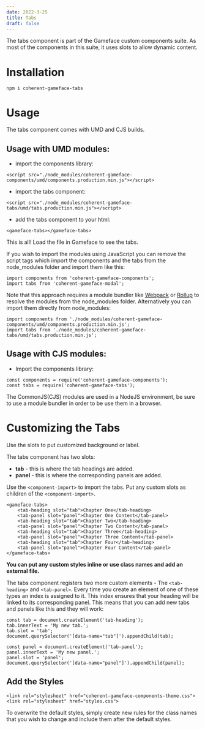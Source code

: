 ```yaml
---
date: 2022-3-25
title: Tabs
draft: false
---
```


<!--Copyright (c) Coherent Labs AD. All rights reserved. Licensed under the MIT License. See License.txt in the project root for license information. -->

The tabs component is part of the Gameface custom components suite. As most of the components in this suite, it uses slots to allow dynamic content.

# Installation

`npm i coherent-gameface-tabs`

# Usage

The tabs component comes with UMD and CJS builds.

## Usage with UMD modules:

- import the components library:

```{.html}
<script src="./node_modules/coherent-gameface-components/umd/components.production.min.js"></script>
```

- import the tabs component:

```{.html}
<script src="./node_modules/coherent-gameface-tabs/umd/tabs.production.min.js"></script>
```

- add the tabs component to your html:

```{.html}
<gameface-tabs></gameface-tabs>
```

This is all! Load the file in Gameface to see the tabs.

If you wish to import the modules using JavaScript you can remove the script tags which import the components and the tabs from the node_modules folder and import them like this:

```{.js}
import components from 'coherent-gameface-components';
import tabs from 'coherent-gameface-modal';
```

Note that this approach requires a module bundler like [Webpack](https://webpack.js.org/) or [Rollup](https://rollupjs.org/guide/en/) to resolve the modules from the node_modules folder. Alternatively you can import them directly from node_modules:

```{.js}
import components from './node_modules/coherent-gameface-components/umd/components.production.min.js';
import tabs from './node_modules/coherent-gameface-tabs/umd/tabs.production.min.js';
```

## Usage with CJS modules:

- Import the components library:

```{.js}
const components = require('coherent-gameface-components');
const tabs = require('coherent-gameface-tabs');
```

The CommonJS(CJS) modules are used in a NodeJS environment, be sure to use a module bundler in order to be use them in a browser.

# Customizing the Tabs

Use the slots to put customized background or label.

The tabs component has two slots:

- **tab** - this is where the tab headings are added.
- **panel** - this is where the corresponding panels are added.

Use the `<component-import>` to import the tabs. Put any custom slots as children of the `<component-import>`.

```{.html}
<gameface-tabs>
    <tab-heading slot="tab">Chapter One</tab-heading>
    <tab-panel slot="panel">Chapter One Content</tab-panel>
    <tab-heading slot="tab">Chapter Two</tab-heading>
    <tab-panel slot="panel">Chapter Two Content</tab-panel>
    <tab-heading slot="tab">Chapter Three</tab-heading>
    <tab-panel slot="panel">Chapter Three Content</tab-panel>
    <tab-heading slot="tab">Chapter Four</tab-heading>
    <tab-panel slot="panel">Chapter Four Content</tab-panel>
</gameface-tabs>
```

**You can put any custom styles inline or use class names and add an external file.**

The tabs component registers two more custom elements - The `<tab-heading>` and `<tab-panel>`. Every time you create an element of one of these types an index is assigned to it. This index ensures that your heading will be linked to its corresponding panel. This means that you can add new tabs and panels like this and they will work:

```{.js}
const tab = document.createElement('tab-heading');
tab.innerText = 'My new tab.';
tab.slot = 'tab';
document.querySelector('[data-name="tab"]').appendChild(tab);

const panel = document.createElement('tab-panel');
panel.innerText = 'My new panel.';
panel.slot = 'panel';
document.querySelector('[data-name="panel"]').appendChild(panel);
```

## Add the Styles

```{.css}
<link rel="stylesheet" href="coherent-gameface-components-theme.css">
<link rel="stylesheet" href="styles.css">
```

To overwrite the default styles, simply create new rules for the class names that you wish to change and include them after the default styles.
